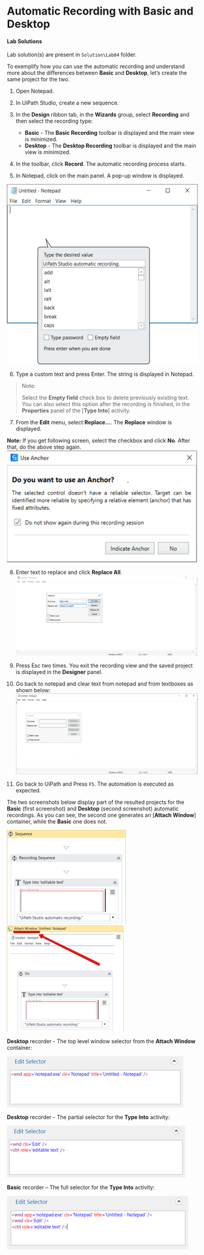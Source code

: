 Automatic Recording with Basic and Desktop
==========================================


#### Lab Solutions
Lab solution(s) are present in `Solution\Lab04` folder.


To exemplify how you can use the automatic recording and understand more
about the differences between **Basic** and **Desktop**, let’s create
the same project for the two.

1.  Open Notepad.
2.  In UiPath Studio, create a new sequence.
3.  In the **Design** ribbon tab, in the **Wizards** group, select
    **Recording** and then select the recording type:
    -   **Basic** - The **Basic Recording** toolbar is displayed and the
        main view is minimized.
    -   **Desktop** - The **Desktop Recording** toolbar is displayed and
        the main view is minimized.

4.  In the toolbar, click **Record**. The automatic recording process
    starts.
5.  In Notepad, click on the main panel. A pop-up window is displayed.

![](./images/ef2e7df-image_116.png "Click to close...")

6.  Type a custom text and press Enter. The string is displayed in Notepad.

> Note:
>
> Select the **Empty field** check box to delete previously existing
> text. You can also select this option after the recording is finished,
> in the **Properties** panel of the [**Type Into**] activity.

7.  From the **Edit** menu, select **Replace...**. The **Replace** window is displayed.

**Note:** If you get following screen, select the checkbox and click **No**. After that, do the above step again.
![](./images/n3.png)

8.  Enter text to replace and click **Replace All**.
![](./images/n1.png)

9.  Press Esc two times. You exit the recording view and the saved
    project is displayed in the **Designer** panel.

8.  Go back to notepad and clear text from notepad and from textboxes as shown below:
![](./images/n2.png)

10. Go back to UiPath and Press `F5`. The automation is executed as expected.

The two screenshots below display part of the resulted projects for the
**Basic** (first screenshot) and **Desktop** (second screenshot)
automatic recordings. As you can see, the second one generates an
[**Attach Window**]
container, while the **Basic** one does not.

![](./images/d07f022-image_118.png "Click to close...")
![](./images/d6b501a-image_117.png "Click to close...")

**Desktop** recorder - The top level window selector from the **Attach Window** container:

![](./images/f2c143e-image_119.png "Click to close...")

**Desktop** recorder - The partial selector for the **Type Into**
activity:

![](./images/f14511c-image_120.png "Click to close...")

**Basic** recorder – The full selector for the **Type Into** activity:

![](./images/12928a5-image_121.png "Click to close...")
